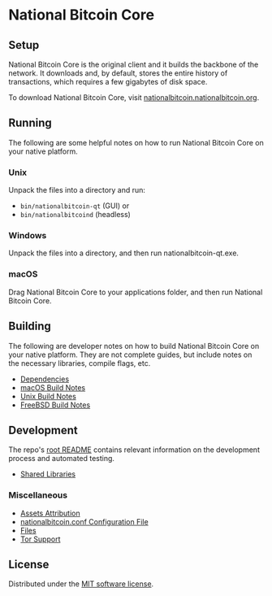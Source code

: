 National Bitcoin Core
=============

Setup
---------------------
National Bitcoin Core is the original client and it builds the backbone of the network. It downloads and, by default, stores the entire history of transactions, which requires a few gigabytes of disk space.

To download National Bitcoin Core, visit [nationalbitcoin.nationalbitcoin.org](http://nationalbitcoin.nationalbitcoin.org/download/).

Running
---------------------
The following are some helpful notes on how to run National Bitcoin Core on your native platform.

### Unix

Unpack the files into a directory and run:

- `bin/nationalbitcoin-qt` (GUI) or
- `bin/nationalbitcoind` (headless)

### Windows

Unpack the files into a directory, and then run nationalbitcoin-qt.exe.

### macOS

Drag National Bitcoin Core to your applications folder, and then run National Bitcoin Core.

Building
---------------------
The following are developer notes on how to build National Bitcoin Core on your native platform. They are not complete guides, but include notes on the necessary libraries, compile flags, etc.

- [Dependencies](dependencies.md)
- [macOS Build Notes](build-osx.md)
- [Unix Build Notes](build-unix.md)
- [FreeBSD Build Notes](build-freebsd.md)

Development
---------------------
The repo's [root README](/README.md) contains relevant information on the development process and automated testing.

- [Shared Libraries](shared-libraries.md)

### Miscellaneous
- [Assets Attribution](assets-attribution.md)
- [nationalbitcoin.conf Configuration File](nationalbitcoin-conf.md)
- [Files](files.md)
- [Tor Support](tor.md)

License
---------------------
Distributed under the [MIT software license](/COPYING).

